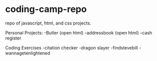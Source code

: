 # coding-camp-repo
repo of javascript, html, and css projects.

Personal Projects:
-Butler (open html)
-addressbook (open html)
-cash register

Coding Exercises
-citation checker
-dragon slayer
-findstevebill
-wannagetenlightened